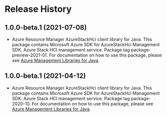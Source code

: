 # Release History

## 1.0.0-beta.1 (2021-07-08)

- Azure Resource Manager AzureStackHci client library for Java. This package contains Microsoft Azure SDK for AzureStackHci Management SDK. Azure Stack HCI management service. Package tag package-preview-2021-01. For documentation on how to use this package, please see [Azure Management Libraries for Java](https://aka.ms/azsdk/java/mgmt).

## 1.0.0-beta.1 (2021-04-12)

- Azure Resource Manager AzureStackHci client library for Java. This package contains Microsoft Azure SDK for AzureStackHci Management SDK. Azure Stack HCI management service. Package tag package-2020-10. For documentation on how to use this package, please see [Azure Management Libraries for Java](https://aka.ms/azsdk/java/mgmt).
